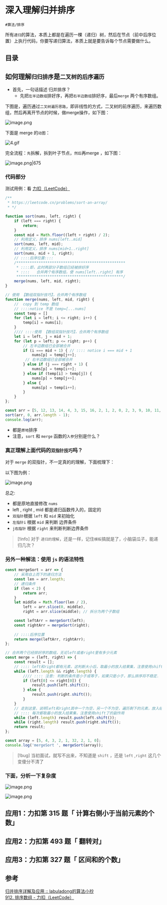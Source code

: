 
# 深入理解归并排序


`#算法/排序` 


所有`递归`的算法，本质上都是在遍历一棵（递归）树，然后在节点（前中后序位置）上执行代码，你要写递归算法，本质上就是要告诉每个节点需要做什么。


## 目录
<!-- toc -->
 ## 如何理解`归归排序`是`二叉树的后序遍历` 

- 首先，一句话描述 归并排序？
	- 先把`左半边数组`排好序，再把`右半边数组`排好序，最后`merge` 两个有序数组。

下图是，遍历通过`二叉树遍历思路`，即非线性的方式，二叉树的前序遍历，来遍历数组，然后再离开节点的时候，做merge操作，如下图：

![image.png](https://832-1310531898.cos.ap-beijing.myqcloud.com/347117ca1383f1435bdc75dd5a50aa2b.png)

下面是 merge 的`动图`：

![4.gif](https://832-1310531898.cos.ap-beijing.myqcloud.com/c6b314119f840e94f23b110c6f04cc72.gif)

完全流程：`先`拆解，拆到叶子节点，`然后`再merge ，如下图：

![image.png|675](https://832-1310531898.cos.ap-beijing.myqcloud.com/e9bf2abb5511f922a3c70ef49e278d4d.png)


### 代码部分

测试用例：看 [ 力扣（LeetCode）](https://leetcode.cn/problems/sort-an-array/)

```javascript
/**
 * https://leetcode.cn/problems/sort-an-array/
 * */

function sort(nums, left, right) {
    if (left === right) {
        return;
    }
    const mid = Math.floor((left + right) / 2);
    // 利用定义，排序 nums[left..mid]
    sort(nums, left, mid);
    // 利用定义，排序 nums[mid+1..right]
    sort(nums, mid + 1, right);
    // ::::后序位置::::
    /*************************************************
     * ::::即，此时两部分子数组已经被排好序
     * ::::   合并两个有序数组，使 nums[left..right] 有序
     ************************************************/
    merge(nums, left, mid, right);
}

// 使用 【数组双指针技巧】，合并两个有序数组
function merge(nums, left, mid, right) {
    //  copy 到 temp 数组
    // ::::notice 不是 temp=[...nums]
    const temp = []
    for (let i = left; i <= right; i++) {
        temp[i] = nums[i];
    }
    //// ::::使用 【数组双指针技巧】，合并两个有序数组
    let i = left, j = mid + 1;
    for (let p = left; p <= right; p++) {
        // 左半边数组已全部被合并
        if (i === mid + 1) { // :::: notice i === mid + 1    
            nums[p] = temp[j++];
         // 右半边数组已全部被合并   
        } else if (j === right + 1) {
            nums[p] = temp[i++];
        } else if (temp[i] > temp[j]) {
            nums[p] = temp[j++];
        } else {
            nums[p] = temp[i++];
        }
    }
};

const arr = [5, 12, 13, 14, 4, 3, 15, 16, 2, 1, 2, 0, 2, 3, 9, 10, 11, 9, 17, 18, 19, 20, 21, 22];
sort(arr, 0, arr.length - 1);
console.log(arr);

```

- 都是`原地`排序
- 注意，`sort` 和 `merge` 函数的`入参`分别是什么？

### 真正理解上面代码的`双指针技巧`吗？

对于 `merge` 的双指针，不一定真的的理解，下面梳理下：

以下图为例：

![image.png](https://832-1310531898.cos.ap-beijing.myqcloud.com/a3cde51c1457f331092c5bb9fbed1230.png)

总之:
- 都是原地直接修改 `nums`
- left , right , mid 都是递归函数传入的，固定的
- `双指针`根据 `left` 和 `mid` 来初始化
- `左指针i` 根据 `mid` 来判断 边界条件
- `j右指针`  根据 `right` 来判断判断边界条件

> [!info]
> 对于 `递归的理解`，还是一样，记住`模板`搞就是了，小脑袋瓜子，能递归几次？

### 另外一种解法：使用 `js` 的语法特性

```javascript
const mergeSort = arr => {
    // 采用自上而下的递归方法
    const len = arr.length;
    // 递归条件
    if (len < 2) {
        return arr;
    }
    let middle = Math.floor(len / 2),
        left = arr.slice(0, middle),
        right = arr.slice(middle); // 拆分为两个子数组

    const leftArr = mergeSort(left);
    const rightArr = mergeSort(right);
    
    // ::::后序位置
    return merge(leftArr, rightArr);
};

// 合并两个已经排好序的数组，无论left或者right里有多少元素
const merge = (left, right) => {
    const result = [];
    // :::: left和right都有元素，这判断大小后，取最小的放入结果集，注意使用shift了的副作用
    while (left.length && right.length) {
        //// :::: 注意: 判断的条件是小于或等于，如果只是小于，那么排序将不稳定.
        if (left[0] <= right[0]) {
            result.push(left.shift());
        } else {
            result.push(right.shift());
        }
    }
    // 走到这里，说明left和right其中一个为空，另一个不为空，遍历剩下的元素，放入结果集
    // :::: 每次都取最小的放入结果集，注意使用shift了的副作用
    while (left.length) result.push(left.shift());
    while (right.length) result.push(right.shift());
    return result;
};

const array = [5, 4, 3, 2, 1, 32, 2, 1, 0];
console.log('mergeSort ', mergeSort(array));

```

> [!bug]
> 当初面试，就写不出来，不知道是 `shift` ，还是 `left` ,`right` 这几个变傻分不清了

### 下面，分析一下复杂度

![image.png](https://832-1310531898.cos.ap-beijing.myqcloud.com/9a65219541e4465dd0511a68ce401a66.png)

![image.png](https://832-1310531898.cos.ap-beijing.myqcloud.com/c5edbd21aa83ab7bc69c4efc19d786d1.png)

## 应用1：力扣第 315 题「 计算右侧小于当前元素的个数」


## 应用2：力扣第 493 题「 翻转对」


## 应用3：力扣第 327 题「 区间和的个数」


## 参考

[归并排序详解及应用 :: labuladong的算法小抄](https://labuladong.github.io/algo/di-yi-zhan-da78c/shou-ba-sh-66994/gui-bing-p-1387f/)
[912. 排序数组 - 力扣（LeetCode）](https://leetcode.cn/problems/sort-an-array/)
